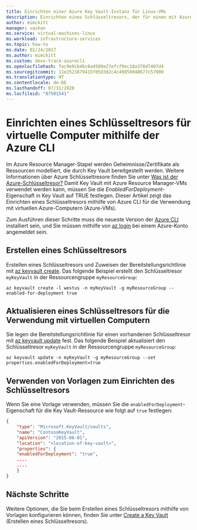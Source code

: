 ```yaml
---
title: Einrichten einer Azure Key Vault-Instanz für Linux-VMs
description: Einrichten eines Schlüsseltresors, der für einen mit Azure Resource Manager erstellten virtuellen Computer verwendet werden soll, mit der Azure CLI.
author: mimckitt
manager: vashan
ms.service: virtual-machines-linux
ms.workload: infrastructure-services
ms.topic: how-to
ms.date: 02/24/2017
ms.author: mimckitt
ms.custom: devx-track-azurecli
ms.openlocfilehash: fac9e9cb4bc6a4589e27efcf9ec18a378d7407d4
ms.sourcegitcommit: 11e2521679415f05d3d2c4c49858940677c57900
ms.translationtype: HT
ms.contentlocale: de-DE
ms.lasthandoff: 07/31/2020
ms.locfileid: "87501541"
---
```

# <a name="how-to-set-up-key-vault-for-virtual-machines-with-the-azure-cli"></a>Einrichten eines Schlüsseltresors für virtuelle Computer mithilfe der Azure CLI

Im Azure Resource Manager-Stapel werden Geheimnisse/Zertifikate als Ressourcen modelliert, die durch Key Vault bereitgestellt werden. Weitere Informationen über Azure Schlüsseltresore finden Sie unter [Was ist der Azure-Schlüsseltresor?](../../key-vault/general/overview.md) Damit Key Vault mit Azure Resource Manager-VMs verwendet werden kann, müssen Sie die *EnabledForDeployment*-Eigenschaft in Key Vault auf TRUE festlegen. Dieser Artikel zeigt das Einrichten eines Schlüsseltresors mithilfe von Azure CLI für die Verwendung mit virtuellen Azure-Computern (Azure-VMs). 

Zum Ausführen dieser Schritte muss die neueste Version der [Azure CLI](/cli/azure/install-az-cli2) installiert sein, und Sie müssen mithilfe von [az login](/cli/azure/reference-index) bei einem Azure-Konto angemeldet sein.

## <a name="create-a-key-vault"></a>Erstellen eines Schlüsseltresors
Erstellen eines Schlüsseltresors und Zuweisen der Bereitstellungsrichtlinie mit [az keyvault create](/cli/azure/keyvault). Das folgende Beispiel erstellt den Schlüsseltresor `myKeyVault` in der Ressourcengruppe `myResourceGroup`:

```azurecli
az keyvault create -l westus -n myKeyVault -g myResourceGroup --enabled-for-deployment true
```

## <a name="update-a-key-vault-for-use-with-vms"></a>Aktualisieren eines Schlüsseltresors für die Verwendung mit virtuellen Computern
Sie legen die Bereitstellungsrichtlinie für einen vorhandenen Schlüsseltresor mit [az keyvault update](/cli/azure/keyvault) fest. Das folgende Beispiel aktualisiert den Schlüsseltresor `myKeyVault` in der Ressourcengruppe `myResourceGroup`:

```azurecli
az keyvault update -n myKeyVault -g myResourceGroup --set properties.enabledForDeployment=true
```

## <a name="use-templates-to-set-up-key-vault"></a>Verwenden von Vorlagen zum Einrichten des Schlüsseltresors
Wenn Sie eine Vorlage verwenden, müssen Sie die `enabledForDeployment`-Eigenschaft für die Key Vault-Ressource wie folgt auf `true` festlegen:

```json
{
    "type": "Microsoft.KeyVault/vaults",
    "name": "ContosoKeyVault",
    "apiVersion": "2015-06-01",
    "location": "<location-of-key-vault>",
    "properties": {
    "enabledForDeployment": "true",
    ....
    ....
    }
}
```

## <a name="next-steps"></a>Nächste Schritte
Weitere Optionen, die Sie beim Erstellen eines Schlüsseltresors mithilfe von Vorlagen konfigurieren können, finden Sie unter [Create a Key Vault](https://azure.microsoft.com/documentation/templates/101-key-vault-create/) (Erstellen eines Schlüsseltresors).
